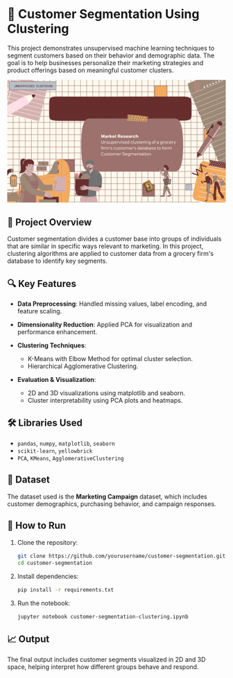 # 🧠 Customer Segmentation Using Clustering

This project demonstrates unsupervised machine learning techniques to segment customers based on their behavior and demographic data. The goal is to help businesses personalize their marketing strategies and product offerings based on meaningful customer clusters.

![Customer Segmentation](https://github.com/KarnikaKapoor/Files/blob/main/Colorful%20Handwritten%20About%20Me%20Blank%20Education%20Presentation.gif?raw=true)

## 📌 Project Overview

Customer segmentation divides a customer base into groups of individuals that are similar in specific ways relevant to marketing. In this project, clustering algorithms are applied to customer data from a grocery firm's database to identify key segments.

## 🔍 Key Features

* **Data Preprocessing**: Handled missing values, label encoding, and feature scaling.
* **Dimensionality Reduction**: Applied PCA for visualization and performance enhancement.
* **Clustering Techniques**:

  * K-Means with Elbow Method for optimal cluster selection.
  * Hierarchical Agglomerative Clustering.
* **Evaluation & Visualization**:

  * 2D and 3D visualizations using matplotlib and seaborn.
  * Cluster interpretability using PCA plots and heatmaps.

## 🛠️ Libraries Used

* `pandas`, `numpy`, `matplotlib`, `seaborn`
* `scikit-learn`, `yellowbrick`
* `PCA`, `KMeans`, `AgglomerativeClustering`

## 📁 Dataset

The dataset used is the **Marketing Campaign** dataset, which includes customer demographics, purchasing behavior, and campaign responses.

## 🚀 How to Run

1. Clone the repository:

   ```bash
   git clone https://github.com/yourusername/customer-segmentation.git
   cd customer-segmentation
   ```

2. Install dependencies:

   ```bash
   pip install -r requirements.txt
   ```

3. Run the notebook:

   ```bash
   jupyter notebook customer-segmentation-clustering.ipynb
   ```

## 📈 Output

The final output includes customer segments visualized in 2D and 3D space, helping interpret how different groups behave and respond.

